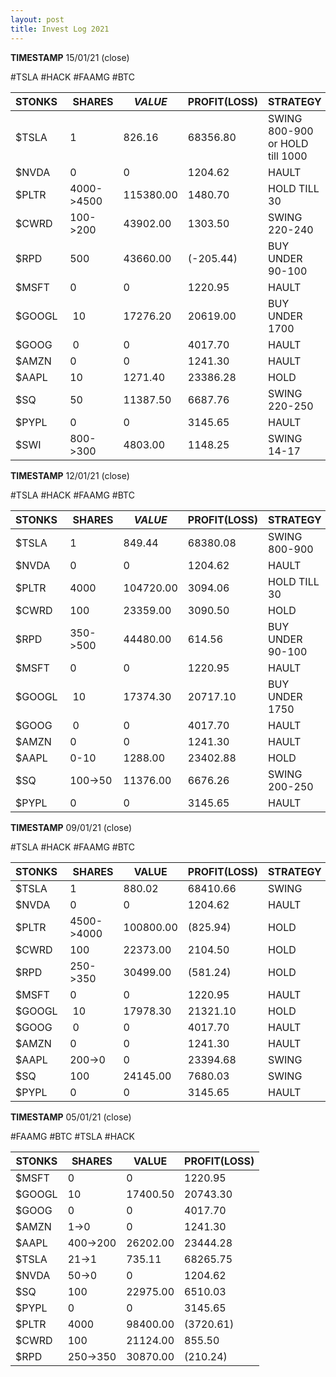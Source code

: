 ```yaml
---
layout: post
title: Invest Log 2021
---
```


**TIMESTAMP** 15/01/21 (close)

#TSLA #HACK
 #FAAMG #BTC

| STONKS  | SHARES | $VALUE$ | PROFIT(LOSS) |STRATEGY|
|----|----|----|----|----|
| $TSLA  | 1  | 826.16 | 68356.80 |SWING 800-900 or HOLD till 1000|
| $NVDA  | 0  | 0 | 1204.62 |HAULT|
| $PLTR  | 4000->4500  | 115380.00 | 1480.70 |HOLD TILL 30|
| $CWRD  | 100->200 | 43902.00 | 1303.50 |SWING 220-240 |
| $RPD   | 500  | 43660.00 | (-205.44) |BUY UNDER 90-100|
| $MSFT  | 0  | 0 | 1220.95 |HAULT|
| $GOOGL | 10 | 17276.20 |	20619.00 | BUY UNDER 1700|
| $GOOG  | 0 | 0 |	4017.70 |HAULT|
| $AMZN  | 0 | 0 | 1241.30 |HAULT|
| $AAPL  | 10  |  1271.40 | 23386.28 | HOLD|
| $SQ    | 50 | 11387.50 | 6687.76 |SWING 220-250|
| $PYPL  | 0  | 0 | 3145.65 |HAULT|
| $SWI   | 800->300  |4803.00 | 1148.25 |SWING 14-17|


**TIMESTAMP** 12/01/21 (close)

#TSLA #HACK
 #FAAMG #BTC

| STONKS  | SHARES | $VALUE$ | PROFIT(LOSS) |STRATEGY|
|----|----|----|----|----|
| $TSLA  | 1  | 849.44 | 68380.08 |SWING 800-900|
| $NVDA  | 0  | 0 | 1204.62 |HAULT|
| $PLTR  | 4000  | 104720.00 | 3094.06 |HOLD TILL 30|
| $CWRD  | 100 | 23359.00 | 3090.50 |HOLD |
| $RPD   | 350->500  | 44480.00 | 614.56 |BUY UNDER 90-100|
| $MSFT  | 0  | 0 | 1220.95 |HAULT|
| $GOOGL | 10 | 17374.30 |	20717.10 | BUY UNDER 1750|
| $GOOG  | 0 | 0 |	4017.70 |HAULT|
| $AMZN  | 0 | 0 | 1241.30 |HAULT|
| $AAPL  | 0-10  |  1288.00  | 23402.88 | HOLD|
| $SQ    | 100->50 | 11376.00 | 6676.26 |SWING 200-250|
| $PYPL  | 0  | 0 | 3145.65 |HAULT|

**TIMESTAMP** 09/01/21 (close)

#TSLA #HACK
 #FAAMG #BTC

|STONKS  | SHARES | VALUE | PROFIT(LOSS) |STRATEGY|
|----|----|----|----|----|
| $TSLA  | 1  | 880.02 | 68410.66 |SWING|
| $NVDA  | 0  | 0 | 1204.62 |HAULT|
| $PLTR  | 4500->4000  | 100800.00 | (825.94) |HOLD|
| $CWRD  | 100 | 22373.00 | 2104.50 |HOLD|
| $RPD   | 250->350  | 30499.00 | (581.24) |HOLD|
| $MSFT  | 0  | 0 | 1220.95 |HAULT|
| $GOOGL | 10 | 17978.30 |	21321.10 | HOLD|
| $GOOG  | 0 | 0 |	4017.70 |HAULT|
| $AMZN  | 0 | 0 | 1241.30 |HAULT|
| $AAPL  | 200->0  |  0  | 23394.68 |SWING|
| $SQ    | 100 | 24145.00 | 7680.03 |SWING|
| $PYPL  | 0  | 0 | 3145.65 |HAULT|

**TIMESTAMP** 05/01/21 (close)

 #FAAMG #BTC #TSLA #HACK

|STONKS  |  SHARES | VALUE | PROFIT(LOSS) |
|----|----|----|----|
| $MSFT  | 0  | 0 | 1220.95 |
| $GOOGL |  10 | 17400.50 |	20743.30 |
| $GOOG  |  0 | 0 |	4017.70 |
| $AMZN  | 1->0 | 0 | 1241.30 |
| $AAPL  | 400->200  | 26202.00 | 23444.28 |
| $TSLA  | 21->1  | 735.11 | 68265.75 |
| $NVDA  | 50->0  | 0 | 1204.62 |
| $SQ    | 100 | 22975.00 | 6510.03 |
| $PYPL  | 0  | 0 | 3145.65 |
| $PLTR  | 4000  | 98400.00 | (3720.61) |
| $CWRD  | 100 | 21124.00 | 855.50 |
| $RPD  | 250->350  | 30870.00 | (210.24) |
